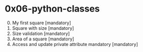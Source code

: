 # 0x06-python-classes

0. My first square [mandatory]
1. Square with size [mandatory]
2. Size validation [mandatory]
3. Area of a square [mandatory]
4. Access and update private attribute mandatory [mandatory]